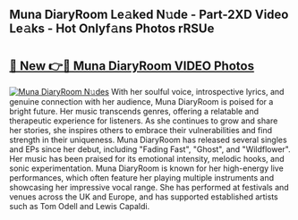 ## Muna DiaryRoom Le𝚊ked N𝚞de - Part-2XD Video Le𝚊ks - Hot Onlyf𝚊ns Photos rRSUe

# <h2><a href="http://ac49437.deff.icu/?id=Muna+DiaryRoom">🔗 New 👉🔴 Muna DiaryRoom VIDEO Photos</a></h2>

[![Muna DiaryRoom N𝚞des](https://i.imgur.com/rIISA9y.gif)](http://ac49437.deff.icu/?id=Muna+DiaryRoom)
With her soulful voice, introspective lyrics, and genuine connection with her audience, Muna DiaryRoom is poised for a bright future. Her music transcends genres, offering a relatable and therapeutic experience for listeners. As she continues to grow and share her stories, she inspires others to embrace their vulnerabilities and find strength in their uniqueness. Muna DiaryRoom has released several singles and EPs since her debut, including "Fading Fast", "Ghost", and "Wildflower". Her music has been praised for its emotional intensity, melodic hooks, and sonic experimentation. Muna DiaryRoom is known for her high-energy live performances, which often feature her playing multiple instruments and showcasing her impressive vocal range. She has performed at festivals and venues across the UK and Europe, and has supported established artists such as Tom Odell and Lewis Capaldi.
